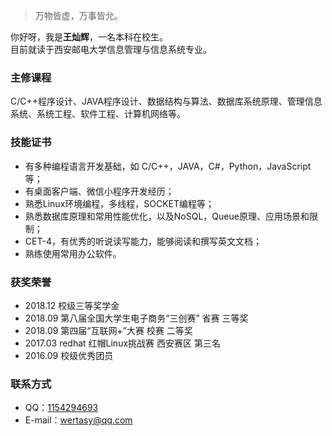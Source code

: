 > 万物皆虚，万事皆允。

你好呀，我是**王灿辉**，一名本科在校生。  
目前就读于西安邮电大学信息管理与信息系统专业。

### 主修课程
C/C++程序设计、JAVA程序设计、数据结构与算法、数据库系统原理、管理信息系统、系统工程、软件工程、计算机网络等。

### 技能证书
- 有多种编程语言开发基础，如 C/C++，JAVA，C#，Python，JavaScript等；
- 有桌面客户端、微信小程序开发经历；
- 熟悉Linux环境编程，多线程，SOCKET编程等；
- 熟悉数据库原理和常用性能优化，以及NoSQL，Queue原理、应用场景和限制；
- CET-4，有优秀的听说读写能力，能够阅读和撰写英文文档；
- 熟练使用常用办公软件。

### 获奖荣誉
- 2018.12 校级三等奖学金
- 2018.09 第八届全国大学生电子商务“三创赛” 省赛 三等奖
- 2018.09 第四届“互联网+”大赛 校赛 二等奖
- 2017.03 redhat 红帽Linux挑战赛 西安赛区 第三名
- 2016.09 校级优秀团员

### 联系方式
- QQ：[1154294693](http://wpa.qq.com/msgrd?v=3&uin=1154294693&site=qq&menu=yes)
- E-mail：<wertasy@qq.com>

